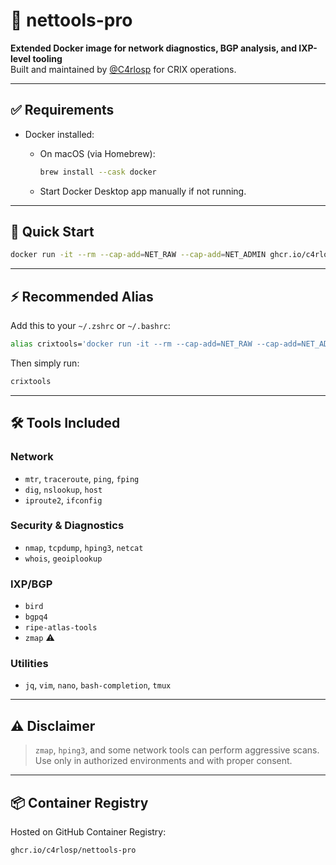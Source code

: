 # 🧰 nettools-pro

**Extended Docker image for network diagnostics, BGP analysis, and IXP-level tooling**  
Built and maintained by [@C4rlosp](https://github.com/C4rlosp) for CRIX operations.

---

## ✅ Requirements

- Docker installed:
  - On macOS (via Homebrew):
    ```bash
    brew install --cask docker
    ```

  - Start Docker Desktop app manually if not running.

---

## 🚀 Quick Start

```bash
docker run -it --rm --cap-add=NET_RAW --cap-add=NET_ADMIN ghcr.io/c4rlosp/nettools-pro:latest
```

---

## ⚡ Recommended Alias

Add this to your `~/.zshrc` or `~/.bashrc`:

```bash
alias crixtools='docker run -it --rm --cap-add=NET_RAW --cap-add=NET_ADMIN ghcr.io/c4rlosp/nettools-pro:latest'
```

Then simply run:

```bash
crixtools
```

---

## 🛠 Tools Included

### Network

- `mtr`, `traceroute`, `ping`, `fping`
- `dig`, `nslookup`, `host`
- `iproute2`, `ifconfig`

### Security & Diagnostics

- `nmap`, `tcpdump`, `hping3`, `netcat`
- `whois`, `geoiplookup`

### IXP/BGP

- `bird`
- `bgpq4`
- `ripe-atlas-tools`
- `zmap` ⚠️

### Utilities

- `jq`, `vim`, `nano`, `bash-completion`, `tmux`

---

## ⚠️ Disclaimer

> `zmap`, `hping3`, and some network tools can perform aggressive scans.  
> Use only in authorized environments and with proper consent.

---

## 📦 Container Registry

Hosted on GitHub Container Registry:

```
ghcr.io/c4rlosp/nettools-pro
```
